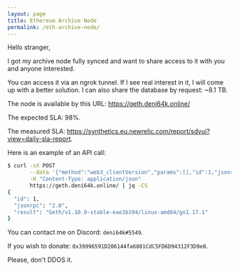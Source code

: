 ```yaml
---
layout: page
title: Ethereum Archive Node
permalink: /eth-archive-node/
---
```


Hello stranger,

I got my archive node fully synced and want to share access to it with you and anyone interested.

You can access it via an ngrok tunnel. If I see real interest in it, I will come up with a better solution. I can also share the database by request: ~8.1 TB.

The node is available by this URL: https://geth.deni64k.online/

The expected SLA: 98%.

The measured SLA: https://synthetics.eu.newrelic.com/report/sdvuj?view=daily-sla-report.


Here is an example of an API call:

``` sh
$ curl -sX POST                                                                     \
       --data '{"method":"web3_clientVersion","params":[],"id":1,"jsonrpc":"2.0"}'  \
       -H "Content-Type: application/json"                                          \
       https://geth.deni64k.online/ | jq -CS
{
  "id": 1,
  "jsonrpc": "2.0",
  "result": "Geth/v1.10.9-stable-eae3b194/linux-amd64/go1.17.1"
}
```

You can contact me on Discord: `deni64k#5549`.

If you wish to donate: `0x39996591D206144fa6801CdC5FD6D94312F3D9e0`.

Please, don't DDOS it.
